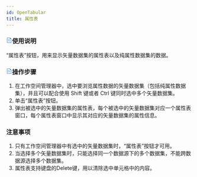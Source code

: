 ```yaml
---
id: OpenTabular
title: 属性表
---
```

### ![](../../img/read.gif)使用说明

“属性表”按钮，用来显示矢量数据集的属性表以及纯属性数据集的数据。

### ![](../../img/read.gif)操作步骤

  1. 在工作空间管理器中，选中要浏览属性数据的矢量数据集（包括纯属性数据集），并且可以配合使用 Shift 键或者 Ctrl 键同时选中多个矢量数据集。
  2. 单击“属性表”按钮。
  3. 弹出被选中的矢量数据集的属性表，每个被选中的矢量数据集对应一个属性表窗口，每个属性表窗口中显示其对应的矢量数据集的属性信息。

### 注意事项

  1. 只有工作空间管理器中有选中的矢量数据集时，“属性表”按钮才可用。
  2. 当选择多个矢量数据集时，只能选择同一个数据源下的多个数据集，不能跨数据源选择多个数据集。
  3. 属性表支持键盘的Delete键，用以清除选中单元格中的内容。

